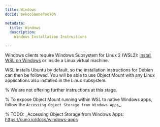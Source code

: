 ```yaml
---
title: Windows
docId: bekoo5aenePoo7Oh

metadata:
  title: Windows
  description:
    Windows Installation Instructions

---
```



Windows clients require Windows Subsystem for Linux 2 (WSL2): [Install WSL on Windows](https://learn.microsoft.com/en-us/windows/wsl/install) or inside a Linux virtual machine.

WSL installs Ubuntu by default, so the installation instructions for Debian can then be followed. You will be able to use Object Mount with any Linux applications also installed in the Linux subsystem.

% We are not offering further instructions at this stage.

% To expose Object Mount running within WSL to native Windows apps, follow the `Accessing Object Storage from Windows Apps`_.

% TODO: _Accessing Object Storage from Windows Apps: https://cuno.io/docs/windows-apps
